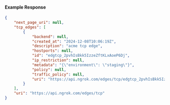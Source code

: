 <!-- Code generated for API Clients. DO NOT EDIT. -->

#### Example Response

```json
{
	"next_page_uri": null,
	"tcp_edges": [
		{
			"backend": null,
			"created_at": "2024-12-08T10:06:19Z",
			"description": "acme tcp edge",
			"hostports": null,
			"id": "edgtcp_2pvhIsBkk5IzzeZftKLxAoeP6Dj",
			"ip_restriction": null,
			"metadata": "{\"environment\": \"staging\"}",
			"policy": null,
			"traffic_policy": null,
			"uri": "https://api.ngrok.com/edges/tcp/edgtcp_2pvhIsBkk5IzzeZftKLxAoeP6Dj"
		}
	],
	"uri": "https://api.ngrok.com/edges/tcp"
}
```
